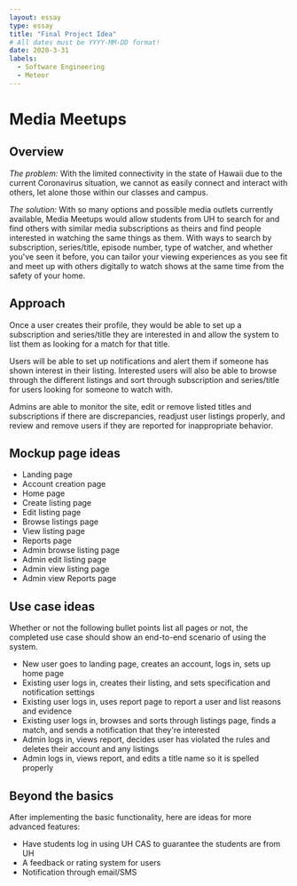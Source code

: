 ```yaml
---
layout: essay
type: essay
title: "Final Project Idea"
# All dates must be YYYY-MM-DD format!
date: 2020-3-31
labels:
  - Software Engineering
  - Meteor
---
```


# Media Meetups

## Overview

*The problem:* With the limited connectivity in the state of Hawaii due to the current Coronavirus situation, we cannot as easily connect and interact with others, let alone those within our classes and campus.

*The solution:* With so many options and possible media outlets currently available, Media Meetups would allow students from UH to search for and find others with similar media subscriptions as theirs and find people interested in watching the same things as them. With ways to search by subscription, series/title, episode number, type of watcher, and whether you've seen it before, you can tailor your viewing experiences as you see fit and meet up with others digitally to watch shows at the same time from the safety of your home.

## Approach
Once a user creates their profile, they would be able to set up a subscription and series/title they are interested in and allow the system to list them as looking for a match for that title.

Users will be able to set up notifications and alert them if someone has shown interest in their listing. Interested users will also be able to browse through the different listings and sort through subscription and series/title for users looking for someone to watch with.

Admins are able to monitor the site, edit or remove listed titles and subscriptions if there are discrepancies, readjust user listings properly, and review and remove users if they are reported for inappropriate behavior.

## Mockup page ideas
* Landing page
* Account creation page
* Home page
* Create listing page
* Edit listing page
* Browse listings page
* View listing page
* Reports page
* Admin browse listing page
* Admin edit listing page
* Admin view listing page
* Admin view Reports page

## Use case ideas
Whether or not the following bullet points list all pages or not, the completed use case should show an end-to-end scenario of using the system.
* New user goes to landing page, creates an account, logs in, sets up home page
* Existing user logs in, creates their listing, and sets specification and notification settings
* Existing user logs in, uses report page to report a user and list reasons and evidence
* Existing user logs in, browses and sorts through listings page, finds a match, and sends a notification that they're interested
* Admin logs in, views report, decides user has violated the rules and deletes their account and any listings
* Admin logs in, views report, and edits a title name so it is spelled properly

## Beyond the basics
After implementing the basic functionality, here are ideas for more advanced features:
* Have students log in using UH CAS to guarantee the students are from UH
* A feedback or rating system for users
* Notification through email/SMS
